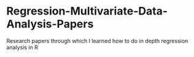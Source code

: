 # Regression-Multivariate-Data-Analysis-Papers
Research papers through which I learned how to do in depth regression analysis in R
